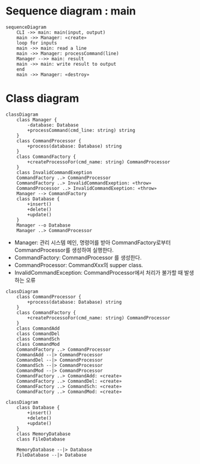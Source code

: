 
# Sequence diagram : main
```mermaid
sequenceDiagram
    CLI ->> main: main(input, output)
    main ->> Manager: «create»
    loop for inputs
    main ->> main: read a line
    main ->> Manager: processCommand(line)
    Manager -->> main: result
    main ->> main: write result to output
    end
    main ->> Manager: «destroy»

```

# Class diagram
```mermaid
classDiagram
    class Manager {
        -database: Database
        +processCommand(cmd_line: string) string
    }
    class CommandProcessor {
        +process(database: Database) string
    }
    class CommandFactory {
        +createProcessoFor(cmd_name: string) CommandProcessor
    }
    class InvalidCommandExeption 
    CommandFactory ..> CommandProcessor
    CommandFactory ..> InvalidCommandExeption: «throw»
    CommandProcessor ..> InvalidCommandExeption: «throw»
    Manager --> CommandFactory
    class Database {
        +insert()
        +delete()
        +update()
    }
    Manager --o Database
    Manager ..> CommandProcessor
```
 * Manager: 관리 시스템 메인, 명령어를 받아 CommandFactory로부터 CommandProcessor를 생성하여 실행한다.
 * CommandFactory: CommandProcessor 를 생성한다.
 * CommandProcessor: CommandXxx의 supper class.
 * InvalidCommandException: CommandProcessor에서 처리가 불가할 때 발생하는 오류

```mermaid
classDiagram
    class CommandProcessor {
        +process(database: Database) string
    }
    class CommandFactory {
        +createProcessoFor(cmd_name: string) CommandProcessor
    }
    class CommandAdd
    class CommandDel
    class CommandSch
    class CommandMod
    CommandFactory ..> CommandProcessor
    CommandAdd --|> CommandProcessor
    CommandDel --|> CommandProcessor
    CommandSch --|> CommandProcessor
    CommandMod --|> CommandProcessor
    CommandFactory ..> CommandAdd: «create»
    CommandFactory ..> CommandDel: «create»
    CommandFactory ..> CommandSch: «create»
    CommandFactory ..> CommandMod: «create»
```

```mermaid
classDiagram
    class Database {
        +insert()
        +delete()
        +update()
    }
    class MemoryDatabase
    class FileDatabase
    
    MemoryDatabase --|> Database
    FileDatabase --|> Database
```
